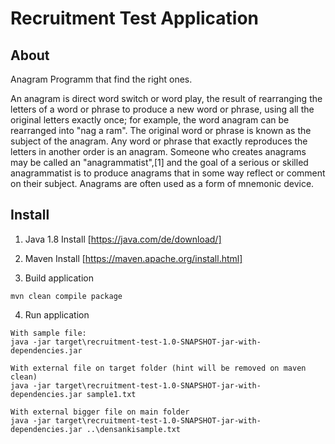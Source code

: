 
# Recruitment Test Application

## About

Anagram Programm that find the right ones.

An anagram is direct word switch or word play, the result of rearranging the letters of a word or phrase to produce a new word or phrase, using all the original letters exactly once; for example, the word anagram can be rearranged into "nag a ram".
The original word or phrase is known as the subject of the anagram. Any word or phrase that exactly reproduces the letters in another order is an anagram. Someone who creates anagrams may be called an "anagrammatist",[1] and the goal of a serious or skilled anagrammatist is to produce anagrams that in some way reflect or comment on their subject.
Anagrams are often used as a form of mnemonic device.

## Install 

1. Java 1.8 Install
[https://java.com/de/download/]

2. Maven Install
[https://maven.apache.org/install.html]

3. Build application
```
mvn clean compile package
```

4. Run application
```
With sample file:
java -jar target\recruitment-test-1.0-SNAPSHOT-jar-with-dependencies.jar

With external file on target folder (hint will be removed on maven clean)
java -jar target\recruitment-test-1.0-SNAPSHOT-jar-with-dependencies.jar sample1.txt

With external bigger file on main folder
java -jar target\recruitment-test-1.0-SNAPSHOT-jar-with-dependencies.jar ..\densankisample.txt
```